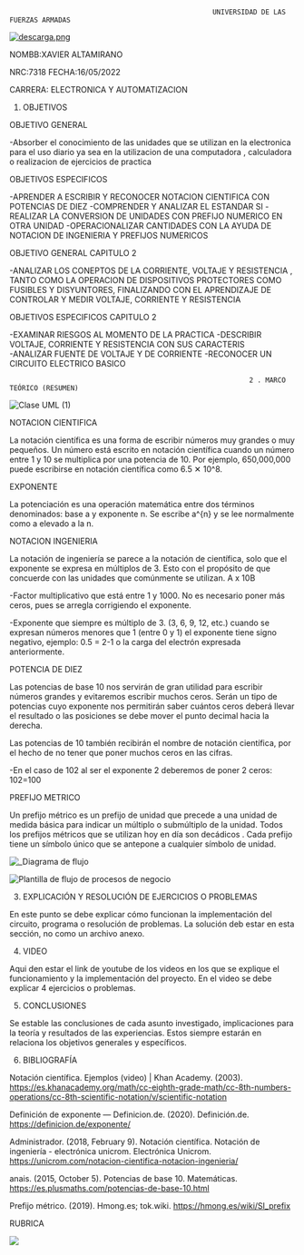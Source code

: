                                                       UNIVERSIDAD DE LAS FUERZAS ARMADAS     


   [![descarga.png](https://i.postimg.cc/zGcx4kLy/descarga.png)](https://postimg.cc/Xr9KCdkW)                         

NOMBB:XAVIER ALTAMIRANO  

NRC:7318     FECHA:16/05/2022

CARRERA:  ELECTRONICA Y AUTOMATIZACION


1. OBJETIVOS

OBJETIVO  GENERAL

-Absorber el conocimiento  de las unidades que se utilizan en la electronica  para el uso diario ya sea  en la utilizacion de una computadora , calculadora o realizacion de ejercicios de  practica

OBJETIVOS ESPECIFICOS 

-APRENDER A ESCRIBIR Y RECONOCER NOTACION CIENTIFICA CON POTENCIAS DE DIEZ
-COMPRENDER Y ANALIZAR  EL ESTANDAR SI
-REALIZAR LA CONVERSION DE UNIDADES CON PREFIJO NUMERICO EN OTRA UNIDAD
-OPERACIONALIZAR  CANTIDADES CON LA AYUDA DE  NOTACION DE INGENIERIA  Y PREFIJOS NUMERICOS


OBJETIVO GENERAL CAPITULO 2

-ANALIZAR LOS CONEPTOS DE LA CORRIENTE, VOLTAJE Y  RESISTENCIA , TANTO COMO LA OPERACION DE DISPOSITIVOS  PROTECTORES  COMO  FUSIBLES Y DISYUNTORES, FINALIZANDO CON  EL  APRENDIZAJE DE  CONTROLAR Y MEDIR VOLTAJE, CORRIENTE Y RESISTENCIA

OBJETIVOS ESPECIFICOS CAPITULO 2

-EXAMINAR RIESGOS AL MOMENTO DE LA PRACTICA
-DESCRIBIR  VOLTAJE, CORRIENTE Y RESISTENCIA  CON SUS CARACTERIS  
-ANALIZAR FUENTE DE VOLTAJE Y DE CORRIENTE 
-RECONOCER UN CIRCUITO ELECTRICO BASICO

                                                               2 . MARCO TEÓRICO (RESUMEN)

   ![Clase UML (1)](https://user-images.githubusercontent.com/105680816/168724185-7a238ea1-e367-49c4-a80a-ff8e88e19d2b.png)

NOTACION CIENTIFICA 

La notación científica es una forma de escribir números muy grandes o muy pequeños. Un número está escrito en notación científica cuando un número entre 1 y 10 se multiplica por una potencia de 10. Por ejemplo, 650,000,000 puede escribirse en notación científica como 6.5 ✕ 10^8.

EXPONENTE

La potenciación es una operación matemática entre dos términos denominados: base a y exponente n. Se escribe a^{n} y se lee normalmente como a elevado a la n. 

NOTACION INGENIERIA 

La notación de ingeniería se parece a la notación de científica, solo que el exponente se expresa en múltiplos de 3.
Esto con el propósito de que concuerde con las unidades que comúnmente se utilizan. A x 10B

-Factor multiplicativo que está entre 1 y 1000. No es necesario poner más ceros, pues se arregla corrigiendo el exponente.

-Exponente que siempre es múltiplo de 3. (3, 6, 9, 12, etc.)
cuando se expresan números menores que 1 (entre 0 y 1) el exponente tiene signo negativo, ejemplo: 0.5 = 2-1 o la carga del electrón expresada anteriormente.

POTENCIA DE DIEZ

Las potencias de base 10 nos servirán de gran utilidad para escribir números grandes y evitaremos escribir muchos ceros. Serán un tipo de potencias cuyo exponente nos permitirán saber cuántos ceros deberá llevar el resultado o las posiciones se debe mover el punto decimal hacia la derecha.

Las potencias de 10 también recibirán el nombre de notación científica, por el hecho de no tener que poner muchos ceros en las cifras.

-En el caso de 102 al ser el exponente 2 deberemos de poner 2 ceros: 102=100

PREFIJO METRICO

Un prefijo métrico es un prefijo de unidad que precede a una unidad de medida básica para indicar un múltiplo o submúltiplo de la unidad. Todos los prefijos métricos que se utilizan hoy en día son decádicos . Cada prefijo tiene un símbolo único que se antepone a cualquier símbolo de unidad. 


![_Diagrama de flujo](https://user-images.githubusercontent.com/105680816/168735110-5a3d519c-ac0a-4051-a34d-8ad6de7a037a.png)

![Plantilla de flujo de procesos de negocio](https://user-images.githubusercontent.com/105680816/168737715-c2d13094-41df-4d07-aaa0-df56f3f07f4f.png)


3. EXPLICACIÓN Y RESOLUCIÓN DE EJERCICIOS O PROBLEMAS

En este punto se debe explicar cómo funcionan la implementación del circuito, programa o resolución de problemas.
La solución deb estar en esta sección, no como un archivo anexo.

4. VIDEO

Aqui den estar el link de youtube de los videos en los que se explique el funcionamiento y la implementación del proyecto.
En el video se debe explicar 4 ejercicios o problemas.


5. CONCLUSIONES

Se estable las conclusiones de cada asunto investigado, implicaciones para la teoría y resultados de las experiencias. Estos siempre estarán en relaciona los objetivos generales y específicos.

6. BIBLIOGRAFÍA

Notación científica. Ejemplos (video) | Khan Academy. (2003). https://es.khanacademy.org/math/cc-eighth-grade-math/cc-8th-numbers-operations/cc-8th-scientific-notation/v/scientific-notation

Definición de exponente — Definicion.de. (2020). Definición.de. https://definicion.de/exponente/

Administrador. (2018, February 9). Notación científica. Notación de ingeniería - electrónica unicrom. Electrónica Unicrom. https://unicrom.com/notacion-cientifica-notacion-ingenieria/

anais. (2015, October 5). Potencias de base 10. Matemáticas. https://es.plusmaths.com/potencias-de-base-10.html

Prefijo métrico. (2019). Hmong.es; tok.wiki. https://hmong.es/wiki/SI_prefix

RUBRICA

![](https://github.com/doalulema/InformeTarea/blob/main/Tarea.png)
